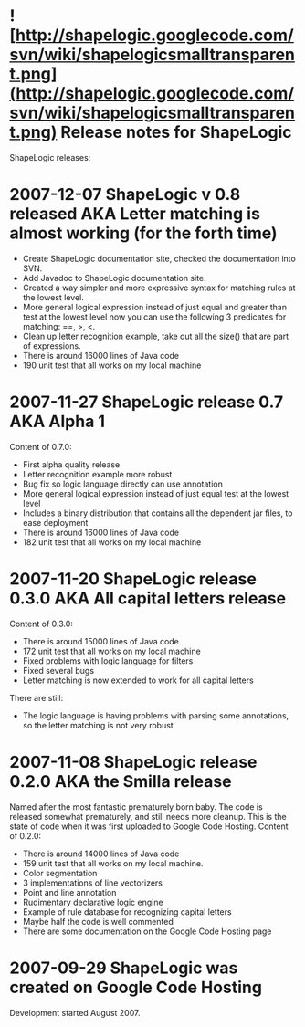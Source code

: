 # ![http://shapelogic.googlecode.com/svn/wiki/shapelogicsmalltransparent.png](http://shapelogic.googlecode.com/svn/wiki/shapelogicsmalltransparent.png) Release notes for ShapeLogic #

ShapeLogic releases:

# 2007-12-07 ShapeLogic v 0.8 released AKA Letter matching is almost working (for the forth time) #
  * Create ShapeLogic documentation site, checked the documentation into SVN.
  * Add Javadoc to ShapeLogic documentation site.
  * Created a way simpler and more expressive syntax for matching rules at the lowest level.
  * More general logical expression instead of just equal and greater than test at the lowest level now you can use the following 3 predicates for matching: ==, >, <.
  * Clean up letter recognition example, take out all the size() that are part of expressions.
  * There is around 16000 lines of Java code
  * 190 unit test that all works on my local machine

# 2007-11-27 ShapeLogic release 0.7 AKA Alpha 1 #

Content of 0.7.0:
  * First alpha quality release
  * Letter recognition example more robust
  * Bug fix so logic language directly can use annotation
  * More general logical expression instead of just equal test at the lowest level
  * Includes a binary distribution that contains all the dependent jar files, to ease deployment
  * There is around 16000 lines of Java code
  * 182 unit test that all works on my local machine

# 2007-11-20 ShapeLogic release 0.3.0  AKA All capital letters release #

Content of 0.3.0:
  * There is around 15000 lines of Java code
  * 172 unit test that all works on my local machine
  * Fixed problems with logic language for filters
  * Fixed several bugs
  * Letter matching is now extended to work for all capital letters

There are still:
  * The logic language is having problems with parsing some annotations, so the letter matching is not very robust

# 2007-11-08 ShapeLogic release 0.2.0 AKA the Smilla release #
Named after the most fantastic prematurely born baby.
The code is released somewhat prematurely, and still needs more cleanup.
This is the state of code when it was first uploaded to Google Code Hosting.
Content of 0.2.0:
  * There is around 14000 lines of Java code
  * 159 unit test that all works on my local machine.
  * Color segmentation
  * 3 implementations of line vectorizers
  * Point and line annotation
  * Rudimentary declarative logic engine
  * Example of rule database for recognizing capital letters
  * Maybe half the code is well commented
  * There are some documentation on the Google Code Hosting page

# 2007-09-29 ShapeLogic was created on Google Code Hosting #
Development started August 2007.